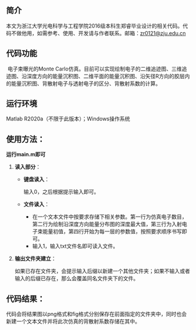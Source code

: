 ## 简介

本文为浙江大学光电科学与工程学院2016级本科生郑睿毕业设计的相关代码。代码不做他用，如需参考、使用、开发请与作者联系。邮箱：<zr0121@zju.edu.cn>

## 代码功能

​	电子束曝光的Monte Carlo仿真。目前可以实现绘制电子的二维追迹图、三维追迹图、沿深度方向的能量沉积图、二维平面的能量沉积图、沿矢径R方向的胶层内的能量沉积图、背散射电子与透射电子的区分、背散射系数的计算。

## 运行环境

Matlab R2020a（不限于此版本）；Windows操作系统

## 使用方法：

**运行main.m即可**

1. **读入部分**：

   * **键盘读入**：

     输入0，之后根据提示输入即可。

   * **文件读入**：

     * 在一个文本文件中按要求存储下相关参数。第一行为仿真电子数目，第二行为绘制沿深度方向能量分布图的深度最大值，第三行为入射电子束能量初值，第四行开始为每一层的参数值，按照要求顺序书写即可。
     * 输入1，输入txt文件名即可读入文件。

2. **输出文件夹建立**：

   ​	如果已存在文件夹，会提示输入后缀以新建一个其他文件夹；如果不输入或者输入的后缀已存在，那么会覆盖同名文件夹下的文件。

## 代码结果：

​	代码会将结果图以png格式和fig格式分别保存在前面指定的文件夹中，同时也会新建一个文本文件并将此次仿真的背散射系数存储在其中。



